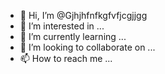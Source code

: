- 👋 Hi, I’m @Gjhjhfnfkgfvfjcgjjgg
- 👀 I’m interested in ...
- 🌱 I’m currently learning ...
- 💞️ I’m looking to collaborate on ...
- 📫 How to reach me ...

<!---
Gjhjhfnfkgfvfjcgjjgg/Gjhjhfnfkgfvfjcgjjgg is a ✨ special ✨ repository because its `README.md` (this file) appears on your GitHub profile.
You can click the Preview link to take a look at your changes.
--->
